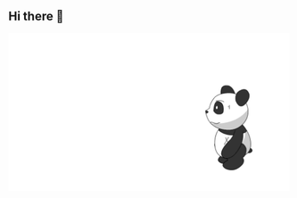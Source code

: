 ## Hi there 👋

<img src="https://github.com/ShivaWel/ShivaWel/blob/main/panda.gif" alt="The Unlimited" with="600">
